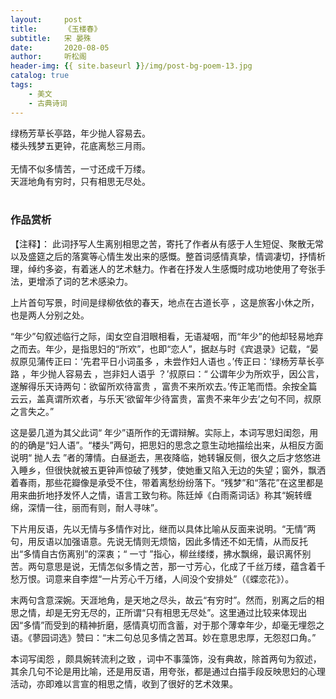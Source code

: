 ```yaml
---
layout:     post
title:      《玉楼春》
subtitle:   宋 晏殊
date:       2020-08-05
author:     听松阁
header-img: {{ site.baseurl }}/img/post-bg-poem-13.jpg
catalog: true
tags:
    - 美文
    - 古典诗词
---
```


绿杨芳草长亭路，年少抛人容易去。<br>
楼头残梦五更钟，花底离愁三月雨。<br>
<br>
无情不似多情苦，一寸还成千万缕。<br>
天涯地角有穷时，只有相思无尽处。<br>
<br>

### 作品赏析
【注释】：
此词抒写人生离别相思之苦，寄托了作者从有感于人生短促、聚散无常以及盛筵之后的落寞等心情生发出来的感慨。整首词感情真挚，情调凄切，抒情析理，绰约多姿，有着迷人的艺术魅力。作者在抒发人生感慨时成功地使用了夸张手法，更增添了词的艺术感染力。

上片首句写景，时间是绿柳依依的春天，地点在古道长亭 ，这是旅客小休之所，也是两人分别之处。

“年少”句叙述临行之际，闺女空自泪眼相看，无语凝咽，而“年少”的他却轻易地弃之而去。年少，是指思妇的“所欢”，也即“恋人”，据赵与时《宾退录》记载，“晏叔原见蒲传正曰：‘先君平日小词虽多 ，未尝作妇人语也 。’传正曰：‘绿杨芳草长亭路 ，年少抛人容易去 ，岂非妇人语乎 ？’叔原曰：“ 公谓年少为所欢乎，因公言，遂解得乐天诗两句：欲留所欢待富贵 ，富贵不来所欢去。’传正笔而悟。余按全篇云云，盖真谓所欢者，与乐天‘欲留年少待富贵，富贵不来年少去’之句不同，叔原之言失之。”

这是晏几道为其父此词“ 年少”语所作的无谓辩解。实际上，本词写思妇闺怨，用的的确是“妇人语”。“楼头”两句，把思妇的思念之意生动地描绘出来，从相反方面说明“ 抛人去 ”者的薄情。白昼逝去，黑夜降临，她转辗反侧，很久之后才悠悠进入睡乡，但很快就被五更钟声惊破了残梦，使她重又陷入无边的失望；窗外，飘洒着春雨，那些花瓣像是承受不住，带着离愁纷纷落下。“残梦”和“落花”在这里都是用来曲折地抒发怀人之情，语言工致匀称。陈廷焯《白雨斋词话》称其“婉转缠绵，深情一往，丽而有则，耐人寻味”。

下片用反语，先以无情与多情作对比，继而以具体比喻从反面来说明。“无情”两句，用反语以加强语意。先说无情则无烦恼，因此多情还不如无情，从而反托出“多情自古伤离别”的深衷；“ 一寸 ”指心，柳丝缕缕，拂水飘绵，最识离怀别苦。两句意思是说，无情怎似多情之苦，那一寸芳心，化成了千丝万缕，蕴含着千愁万恨。词意来自李煜“一片芳心千万绪，人间没个安排处”（《蝶恋花》）。

末两句含意深婉。天涯地角，是天地之尽头，故云“有穷时”。然而，别离之后的相思之情，却是无穷无尽的，正所谓“只有相思无尽处”。这里通过比较来体现出因“多情”而受到的精神折磨，感情真切而含蓄，对于那个薄幸年少，却毫无埋怨之语。《蓼园词选》赞曰：“末二句总见多情之苦耳。妙在意思忠厚，无怨怼口角。”

本词写闺怨 ，颇具婉转流利之致 ，词中不事藻饰，没有典故，除首两句为叙述，其余几句不论是用比喻，还是用反语，用夸张，都是通过白描手段反映思妇的心理活动，亦即难以言宣的相思之情，收到了很好的艺术效果。

